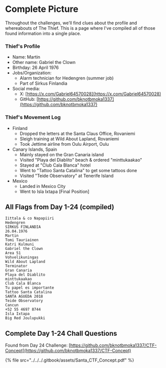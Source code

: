 # Complete Picture

Throughout the challenges, we'll find clues about the profile and whereabouts of The Thief. This is a page where I've compiled all of those found information into a single place.

### Thief's Profile

* Name: Martin
* Other name: Gabriel the Clown
* Birthday: 26 April 1976
* Jobs/Organization:
  * Alarm technician for Hedengren (summer job)
  * Part of Sirkus Finlandia
* Social media:
  * X: [https://x.com/Gabriel64570028](https://x.com/Gabriel64570028)
  * GitHub: [https://github.com/bknotbmoka1337](https://github.com/bknotbmoka1337)

### Thief's Movement Log

* Finland
  * Dropped the letters at the Santa Claus Office, Rovaniemi
  * Sleigh training at Wild About Lapland, Rovaniemi
  * Took Jettime airline from Oulu Airport, Oulu
* Canary Islands, Spain
  * Mainly stayed on the Gran Canaria island
  * Visited "Playa del Diablito" beach & ordered "minttukaakao"
  * Stayed at "Club Cala Blanca" hotel
  * Went to "Tattoo Santa Catalina" to get some tattoos done
  * Visited "Teide Observatory" at Tenerife Island
* Mexico
  * Landed in Mexico City
  * Went to Isla Ixtapa \[Final Position]

## All Flags from Day 1-24 (compiled)

```
Iittala & co Napapiiri
Hedengren
SIRKUS FINLANDIA
26.04.1976
Martin
Tomi Tauriainen
Katri Kulmuni
Gabriel the Clown
Area 51
Vohvelikuningas
Wild About Lapland
Terminator
Gran Canaria
Playa del Diablito
minttukaakao
Club Cala Blanca
Tu papel es importante
Tattoo Santa Catalina
SANTA AGUEDA 2018
Teide Observatory
Cancun
+52 55 4697 8744
Isla Ixtapa
Big Red Joulupukki
```

## Complete Day 1-24 Chall Questions

Found from Day 24 Challenge: [https://github.com/bknotbmoka1337/CTF-Concept](https://github.com/bknotbmoka1337/CTF-Concept)

{% file src="../../../.gitbook/assets/Santa_CTF_Concept.pdf" %}
